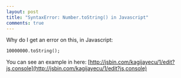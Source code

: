 ```yaml
---
layout: post
title: "SyntaxError: Number.toString() in Javascript"
comments: true
---
```


Why do I get an error on this, in Javascript:

```
10000000.toString();

```

You can see an example in here: [http://jsbin.com/kagijayecu/1/edit?js,console](http://jsbin.com/kagijayecu/1/edit?js,console)